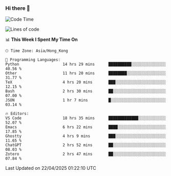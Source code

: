 ### Hi there 👋

<!--
**nicehiro/nicehiro** is a ✨ _special_ ✨ repository because its `README.md` (this file) appears on your GitHub profile.

Here are some ideas to get you started:

- 🔭 I’m currently working on ...
- 🌱 I’m currently learning ...
- 👯 I’m looking to collaborate on ...
- 🤔 I’m looking for help with ...
- 💬 Ask me about ...
- 📫 How to reach me: ...
- 😄 Pronouns: ...
- ⚡ Fun fact: ...
-->

<!--START_SECTION:waka-->
![Code Time](http://img.shields.io/badge/Code%20Time-559%20hrs%2011%20mins-blue)

![Lines of code](https://img.shields.io/badge/From%20Hello%20World%20I%27ve%20Written-1.7%20million%20lines%20of%20code-blue)

📊 **This Week I Spent My Time On** 

```text
🕑︎ Time Zone: Asia/Hong_Kong

💬 Programming Languages: 
Python                   14 hrs 29 mins      ██████████░░░░░░░░░░░░░░░   40.56 % 
Other                    11 hrs 20 mins      ████████░░░░░░░░░░░░░░░░░   31.77 % 
TeX                      4 hrs 20 mins       ███░░░░░░░░░░░░░░░░░░░░░░   12.15 % 
Bash                     2 hrs 30 mins       ██░░░░░░░░░░░░░░░░░░░░░░░   07.00 % 
JSON                     1 hr 7 mins         █░░░░░░░░░░░░░░░░░░░░░░░░   03.14 % 

🔥 Editors: 
VS Code                  18 hrs 35 mins      █████████████░░░░░░░░░░░░   52.07 % 
Emacs                    6 hrs 22 mins       ████░░░░░░░░░░░░░░░░░░░░░   17.85 % 
Ghostty                  4 hrs 9 mins        ███░░░░░░░░░░░░░░░░░░░░░░   11.65 % 
ChatGPT                  2 hrs 52 mins       ██░░░░░░░░░░░░░░░░░░░░░░░   08.03 % 
Zotero                   2 hrs 47 mins       ██░░░░░░░░░░░░░░░░░░░░░░░   07.84 % 
```


 Last Updated on 22/04/2025 01:22:10 UTC
<!--END_SECTION:waka-->
